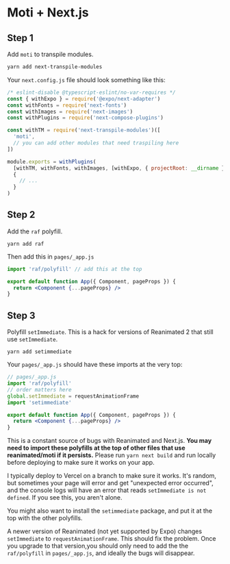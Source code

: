 # Moti + Next.js

## Step 1

Add `moti` to transpile modules.

```sh
yarn add next-transpile-modules
```

Your `next.config.js` file should look something like this:

```js
/* eslint-disable @typescript-eslint/no-var-requires */
const { withExpo } = require('@expo/next-adapter')
const withFonts = require('next-fonts')
const withImages = require('next-images')
const withPlugins = require('next-compose-plugins')

const withTM = require('next-transpile-modules')([
  'moti',
  // you can add other modules that need traspiling here
])

module.exports = withPlugins(
  [withTM, withFonts, withImages, [withExpo, { projectRoot: __dirname }]],
  {
    // ...
  }
)
```

## Step 2

Add the `raf` polyfill.

`yarn add raf`

Then add this in `pages/_app.js`

```jsx
import 'raf/polyfill' // add this at the top

export default function App({ Component, pageProps }) {
  return <Component {...pageProps} />
}
```

## Step 3

Polyfill `setImmediate`. This is a hack for versions of Reanimated 2 that still use `setImmediate`.

`yarn add setimmediate`

Your `pages/_app.js` should have these imports at the very top:

```jsx
// pages/_app.js
import 'raf/polyfill'
// order matters here
global.setImmediate = requestAnimationFrame
import 'setimmediate'

export default function App({ Component, pageProps }) {
  return <Component {...pageProps} />
}
```

This is a constant source of bugs with Reanimated and Next.js. **You may need to import these polyfills at the top of other files that use reanimated/moti if it persists.** Please run `yarn next build` and run locally before deploying to make sure it works on your app.

I typically deploy to Vercel on a branch to make sure it works. It's random, but sometimes your page will error and get "unexpected error occurred", and the console logs will have an error that reads `setImmediate is not defined`. If you see this, you aren't alone.

You might also want to install the `setimmediate` package, and put it at the top with the other polyfills.

A newer version of Reanimated (not yet supported by Expo) changes `setImmediate` to `requestAnimationFrame`. This should fix the problem. Once you upgrade to that version,you should only need to add the the `raf/polyfill` in `pages/_app.js`, and ideally the bugs will disappear.

<!--

# Possible errors

## Null/undefined to object

When using Moti with Next.js, you might see this error:

```sh
TypeError: Cannot convert undefined or null to objec
```

Relevant issue [here](https://github.com/nandorojo/moti/issues/10).

The solution is to make sure your `babel.config.js` exports a function, following the expo docs. It should look like this:

```js
// ✅ works
module.exports = function (api) {
  api.cache(false)
  return {
    presets: ['@expo/next-adapter/babel'],
    plugins: ['react-native-reanimated/plugin'],
  }
}

// 😡 breaks
module.exports = {
  presets: ['@expo/next-adapter/babel'],
  plugins: ['react-native-reanimated/plugin'],
}
```
-->
